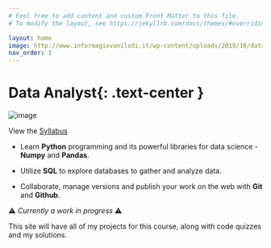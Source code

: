```yaml
---
# Feel free to add content and custom Front Matter to this file.
# To modify the layout, see https://jekyllrb.com/docs/themes/#overriding-theme-defaults

layout: home
image: http://www.informagiovanilodi.it/wp-content/uploads/2019/10/data-analyST-1.png
nav_order: 1
---
```


# Data Analyst{: .text-center }

![image](https://www.udacity.com/www-proxy/contentful/assets/2y9b3o528xhq/qhJ4qdikxfKiHKy5IbGFc/3b50c6faf8b9dfe332ec084e972afad1/school-of-data.jpg)

View the [Syllabus](https://d17h27t6h515a5.cloudfront.net/topher/2017/May/591e18bf_dand-syllabus/dand-syllabus.pdf)


* Learn **Python** programming and its powerful libraries for data science - **Numpy** and **Pandas**.

* Utilize **SQL** to explore databases to gather and analyze data.

* Collaborate, manage versions and publish your work on the web with **Git** and **Github**.

:warning: *Currently a work in progress* :warning:

This site will have all of my projects for this course, along with code quizzes and my solutions.
